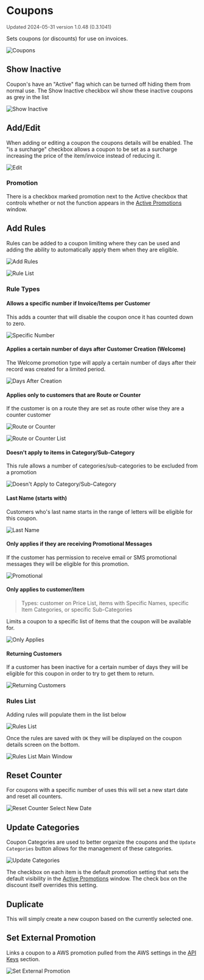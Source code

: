 # Coupons
<span style="font-size:.8rem;opacity:.8">Updated 2024-05-31 version 1.0.48 (0.3.1041)</span>

Sets coupons (or discounts) for use on invoices.

![Coupons](../../../.attachments/Documentation/Coupons.png "Coupons")

## Show Inactive

Coupon's have an "Active" flag which can be turned off hiding them from normal use. The Show Inactive checkbox wil show these inactive coupons as grey in the list

![Show Inactive](../../../.attachments/Documentation/Coupons-ShowInactive.png "Show Inactive")

## Add/Edit

When adding or editing a coupon the coupons details will be enabled. The "is a surcharge" checkbox allows a coupon to be set as a surcharge increasing the price of the item/invoice instead of reducing it.

![Edit](../../../.attachments/Documentation/Coupons-Edit.png "Edit")

### Promotion

There is a checkbox marked promotion next to the Active checkbox that controls whether or not the function appears in the [Active Promotions](../../Functions/Active-Promotions.md) window.

## Add Rules

Rules can be added to a coupon limiting where they can be used and adding the ability to automatically apply them when they are eligible.

![Add Rules](../../../.attachments/Documentation/Coupons-AddRule.png "Add Rules")

![Rule List](../../../.attachments/Documentation/Coupons-RuleList.png "Rule List")

### Rule Types

#### Allows a specific number if Invoice/Items per Customer

This adds a counter that will disable the coupon once it has counted down to zero.

![Specific Number](../../../.attachments/Documentation/Coupons-SpecificNumber.png "Specific Number")

#### Applies a certain  number of days after Customer Creation (Welcome)

The Welcome promotion type will apply a certain number of days after their record was created for a limited period.

![Days After Creation](../../../.attachments/Documentation/Coupons-DaysAfterCreation.png "Days After Creation")

#### Applies only to customers that are Route or Counter

If the customer is on a route they are set as route other wise they are a counter customer

![Route or Counter](../../../.attachments/Documentation/Coupons-RouteOrCounter.png "Route or Counter")

![Route or Counter List](../../../.attachments/Documentation/Coupons-RouteOrCounterList.png "Route or Counter List")

#### Doesn't apply to items in Category/Sub-Category

This rule allows a number of categories/sub-categories to be excluded from a promotion

![Doesn't Apply to Category/Sub-Category](../../../.attachments/Documentation/Coupons-DoesntApply.png "Doesn't Apply to Category/Sub-Category")

#### Last Name (starts with)

Customers who's last name starts in the range of letters will be eligible for this coupon.

![Last Name](../../../.attachments/Documentation/Coupons-Name.png "Last Name")

#### Only applies if they are receiving Promotional Messages

If the customer has permission to receive email or SMS promotional messages they will be eligible for this promotion.

![Promotional](../../../.attachments/Documentation/Coupons-Promotional.png "Promotional")

#### Only applies to customer/item

> Types: customer on Price List, items with Specific Names, specific Item Categories, or specific Sub-Categories

Limits a coupon to a specific list of items that the coupon will be available for.

![Only Applies](../../../.attachments/Documentation/Coupons-OnlyApplies.png "Only Applies")

#### Returning Customers

If a customer has been inactive for a certain number of days they will be eligible for this coupon in order to try to get them to return.

![Returning Customers](../../../.attachments/Documentation/Coupons-ReturningCustomers.png "Returning Customers")

### Rules List

Adding rules will populate them in the list below

![Rules List](../../../.attachments/Documentation/Coupons-AddedRules.png "Rules List")

Once the rules are saved with `OK` they will be displayed on the coupon details screen on the bottom.

![Rules List Main Window](../../../.attachments/Documentation/Coupons-AddedRules-Main.png "Rules List Main Window")

## Reset Counter

For coupons with a specific number of uses this will set a new start date and reset all counters.

![Reset Counter Select New Date](../../../.attachments/Documentation/Coupon-ResetCounter-SelectNewDate.png "Reset Counter Select New Date")

## Update Categories

Coupon Categories are used to better organize the coupons and the `Update Categories` button allows for the management of these categories.

![Update Categories](../../../.attachments/Documentation/Coupons-UpdateCategories.png "Update Categories")

The checkbox on each item is the default promotion setting that sets the default visibility in the [Active Promotions](../../Functions/Active-Promotions.md) window. The check box on the discount itself overrides this setting.

## Duplicate

This will simply create a new coupon based on the currently selected one.

## Set External Promotion

Links a coupon to a AWS promotion pulled from the AWS settings in the [API Keys](../SuperUser/API-Keys.md) section.

![Set External Promotion](../../../.attachments/Documentation/Coupon-SetExternalPromotion.png "Set External Promotion")
